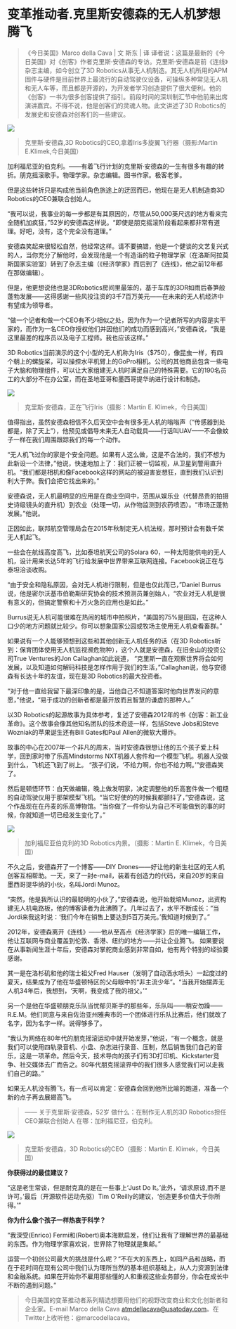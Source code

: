 # 变革推动者.克里斯安德森的无人机梦想腾飞

>《今日美国》Marco della Cava | 文   斯东 | 译
译者说：这篇是最新的《今日美国》对《创客》作者克里斯·安德森的专访。克里斯·安德森是前《连线》杂志主编，如今创立了3D Robotics从事无人机制造。其无人机所用的APM固件与硬件是目前世界上最流行的自动驾驶仪设备，可操纵多种常见无人机和无人车等，而且都是开源的，为开发者学习创造提供了很大便利。他的《创客》一书为很多创客提供了指引。前段时间的深圳制汇节中他前来出席演讲嘉宾。不得不说，他是创客们的灵魂人物。此文讲述了3D Robotics的发展史和安德森对创客们的一些建议。

![](http://doask.qiniudn.com/changer1.png)
>克里斯·安德森,3D Robotics的CEO,拿着Iris多旋翼飞行器（摄影:Martin E.Klimek,今日美国）

加利福尼亚的伯克利。——有着飞行计划的克里斯·安德森的一生有很多有趣的转折。朋克摇滚歌手。物理学家。杂志编辑。图书作家。极客老爹。

但是这些转折只是构成他当前角色旅途上的迂回而已，他现在是无人机制造商3D Robotics的CEO兼联合创始人。

“我可以说，我事业的每一步都是有其原因的，尽管从50,000英尺远的地方看来完全随机加疯狂，”52岁的安德森这样说。“即使是朋克摇滚阶段看起来都非常有道理。好吧，没有，这个完全没有道理。”

安德森笑起来很轻松自然，他经常这样。请不要搞错，他是一个健谈的文艺复兴式的人，当你充分了解他时，会发现他是一个有造诣的粒子物理学家（在洛斯阿拉莫斯国家实验室）转到了杂志主编（《经济学家》而后到了《连线》，他之前12年都在那做编辑）。

但是，他更想说他也是3DRobotics房间里最笨的，基于车库的3DR如雨后春笋般蓬勃发展——这得感谢一些风投注资的3千7百万美元——在未来的无人机经济中有望成为领导者。

“做一个记者和做一个CEO有不少相似之处，因为作为一个记者所写的内容是实干家的，而作为一名CEO你授权他们并因他们的成功而感到高兴，”安德森说，“我是这里最差的程序员以及电子工程师。我也应该这样。”

3D Robotics当前演示的这个小型的无人机称为Iris（$750），像昆虫一样，有四个朝上的螺旋桨，可以操控水平机臂上的GoPro相机。公司的其他商品包含一些电子大脑和物理组件，可以让大家组建无人机时满足自己的特殊需要。它的190名员工的大部分不在办公室，而在圣地亚哥和墨西哥提华纳进行设计和制造。

![](http://doask.qiniudn.com/changer2.jpg)
>克里斯·安德森，正在飞行Iris（摄影：Martin E. Klimek，今日美国）

值得指出，虽然安德森相信不久后天空中会有很多无人机的嗡嗡声（“传感器到处都是，除了天上”），他预见或倡导未来无人自动载具——行话叫UAV——不会像蚊子一样在我们周围跟踪我们的每一个动作。

“无人机飞过你的家是个安全问题。如果有人这么做，这是不合法的，我们不想为此新设一个法律，”他说，快速地加上了：我们正被一切监视，从卫星到警用直升机。“我们都是相机和像Facebook这样的网站的被迫害妄想狂，直到我们认识到利大于弊。我们会把它找出来的。”

安德森说，无人机最明显的应用是在商业空间中，范围从娱乐业（代替昂贵的拍摄史诗级镜头的直升机）到农业（处理一切，从作物监测到农药喷洒）。“市场正蓬勃发展。”他说。

正因如此，联邦航空管理局会在2015年秋制定无人机法规，那时预计会有数千架无人机起飞。

一些会在航线高度高飞，比如泰坦航天公司的Solara 60，一种太阳能供电的无人机，设计用来长达5年的飞行给发展中世界带来互联网连接。Facebook说正在与泰坦洽谈收购。

“由于安全和隐私原因，会对无人机进行限制，但是也仅此而已，”Daniel Burrus说，他是密尔沃基市伯勒斯研究协会的技术预测员兼创始人，“农业对无人机是很有意义的，但搞定警察和十万火急的应用也是如此。”

Burrus说无人机可能很难在热闹的城市中拍照片，“美国的75%是田园，在这种人口少的地方问题就比较少。你可以想象国家公园或牧场主使用无人机查看畜群。”

如果说有一个人能够预想到这些和其他创新无人机任务的话（在3D Robotics听到：保育团体使用无人机监视濒危物种），这个人就是安德森，在旧金山的投资公司True Ventures的Jon Callaghan如此说道，
“克里斯一直在观察世界将会如何发展，以及知道如何解码科技是怎样作用于我们的生活，”Callaghan说，他与安德森有长达十年的友谊，现在是3D Robotics的最大投资者。

“对于他一直给我留下最深印象的是，当他自己不知道答案时他向世界发问的意愿，”他说，“易于成功的创新者都是最开放而且智慧的谦虚的那种人。”

以3D Robotics的起源故事为具体参考，复述了安德森2012年的书《创客：新工业革命》。这个故事会像其他知名团队的技术奇迹一样，包括Steve Jobs和Steve Wozniak的苹果诞生还有Bill Gates和Paul Allen的微软大爆炸。

故事的中心在2007年一个非凡的周末，当时安德森很想让他的五个孩子爱上科学，回到家时带了乐高Mindstorms NXT机器人套件和一个模型飞机。机器人没做到什么，飞机还飞到了树上。
“孩子们说，‘不给力啊，你也不给力啊。’”安德森笑了。

然后是顿悟环节：白天做编辑，晚上做发明家，决定调整他的乐高套件做一个粗糙的自动驾驶仪用于那架模型飞机。“当它好使的的时候我都颤抖了，”安德森说，这个作品现在在丹麦的乐高博物馆。“当你做了一件你认为自己不可能做到的事的时候，你就知道一切已经发生变化了。”

![](http://doask.qiniudn.com/changer3.jpg)
>加利福尼亚伯克利的3D Robotics内景。（摄影：Martin E. Klimek，今日美国）

不久之后，安德森开了一个博客——DIY Drones——好让他的新生社区的无人机创客互相帮助。一天，来了一封e-mail，装着有创造力的代码，来自20岁的来自墨西哥提华纳的小伙，名叫Jordi Munoz。

“突然，他是我所认识的最聪明的小伙了，”安德森说，他开始栽培Munoz，出资构建无人机电路板，他的博客读者为此沸腾了。几年过去了，水平不断成长：“当Jordi来我这时说：‘我们今年在销售上要达到5百万美元。’我知道时候到了。”

2012年，安德森离开《连线》——他从至高点《经济学家》后的唯一编辑工作，他让互联网与商业覆盖到伦敦、香港、纽约的地方——并让企业腾飞。
如果要说在从事新闻生涯十年后，安德森对掌舵商业感到非常自如，他有两个特别的经验要感谢。

其一是在洛杉矶和他的瑞士祖父Fred Hauser（发明了自动洒水喷头）一起度过的夏天，结果成为了他在华盛顿特区的父母眼中的“非主流少年”。“当我开始摆弄无人机34年后，我想到，‘天啊，我变成了我的祖父。’”

另一个是他在华盛顿朋克乐队当忧郁贝斯手的那些年，乐队叫——稍安勿躁——R.E.M。他们同意与来自佐治亚州雅典市的一个团体进行乐队比赛后，他们就改了名字，因为名字一样。说得够多了。

“我认为网络在80年代的朋克摇滚运动中就开始发芽，”他说，“有一个概念，就是我们可以使用四轨录音机、小盘、杂志进行录音、压制，然后销售我们自己的音乐，这是一项革命。然后今天，技术导向的孩子们有3D打印机、Kickstarter竞争、社交媒体去广而告之。80年代朋克摇滚界中的我们很多人感觉我们可以走我们自己的路。”

如果无人机没有腾飞，有一点可以肯定：安德森会回到他所比喻的跑道，准备一个新的点子再去展翅高飞。

>——
关于克里斯·安德森，52岁
做什么：在制作无人机的3D Robotics担任CEO兼联合创始人
在哪：加利福尼亚，伯克利。

![](http://doask.qiniudn.com/changer4.jpg)
>克里斯·安德森，3D Robotics的CEO（摄影：Martin E. Klimek，今日美国）

**你获得过的最佳建议？**

“这是老生常谈，但是耐克真的是在一些事上‘Just Do It。’此外，‘请求原谅,而不是许可。’最后（开源软件运动先驱）Tim O'Reilly的建议，‘创造更多价值大于你所得。’”

**你为什么像个孩子一样热衷于科学？**

“我深受(Enrico) Fermi和(Robert)奥本海默启发，他们让我有了理解世界的最基础的东西。作为物理学家喜欢说，世界除了物理就是集邮。”

运营一个初创公司最大的挑战是什么呢？“不在大的东西上，如同产品和战略，而在于花时间在现有公司中我们认为理所当然的基本组织基础上，从人力资源到法律和金融系统。如果在开始你不雇用那些懂的人和重视这些业务部分，你会在成长中不断的遇到问题。”

>今日美国的变革推动者系列精选想要用他们的视野改变商业和文化创新者和企业家。E-mail Marco della Cava atmdellacava@usatoday.com。在Twitter上收听他：@marcodellacava。
